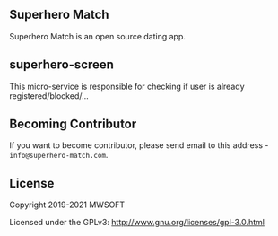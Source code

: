 ## Superhero Match
Superhero Match is an open source dating app.

## superhero-screen
This micro-service is responsible for checking if user is already registered/blocked/... 

## Becoming Contributor
If you want to become contributor, please send email to this address - `info@superhero-match.com`.

## License
Copyright 2019-2021 MWSOFT

Licensed under the GPLv3: http://www.gnu.org/licenses/gpl-3.0.html